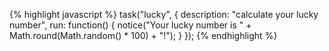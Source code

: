 {% highlight javascript %}
task("lucky", {
  description: "calculate your lucky number",
  run: function() {
    notice("Your lucky number is " + Math.round(Math.random() * 100) + "!");
  }
});
{% endhighlight %}
